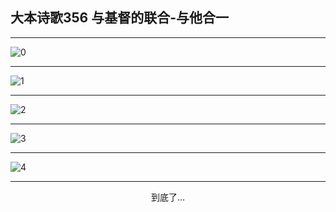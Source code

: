 
## 大本诗歌356 与基督的联合-与他合一
        
<div id="aplayer0"></div>

---

<img alt="0" data-original="/data/d0356/0.png">

---

<img alt="1" data-original="/data/d0356/1.png">

---

<img alt="2" data-original="/data/d0356/2.png">

---

<img alt="3" data-original="/data/d0356/3.png">

---

<img alt="4" data-original="/data/d0356/4.png">

---

<p style="text-align: center">到底了...</p>

<script src="/js/dist-view.js"></script>

<script>
MAIN.id = 'd0356';
        
const ap0 = new APlayer({
    container: document.getElementById('aplayer0'),
    volume: 1,
    loop: 'none',
    preload: 'none',
    audio: [{
        name: '大本诗歌356.mp3',
        artist: '大本诗歌',
        url: 'https://res.wx.qq.com/voice/getvoice?mediaid=MzI0NTk3MDM5M18yMjQ3NDkxODUw',
        cover: '/favicon'
    }]
});
</script>
